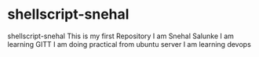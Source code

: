 # shellscript-snehal
shellscript-snehal
This is my first Repository
I am Snehal Salunke
I am learning GITT
I am doing practical from ubuntu server
I am learning devops
